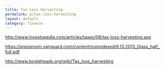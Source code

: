```yaml
---
title: Tax Loss Harvesting
permalink: p/tax-loss-harvesting
layout: default
category: finance
---
```


<http://www.investopedia.com/articles/taxes/08/tax-loss-harvesting.asp>

<https://pressroom.vanguard.com/content/nonindexed/6.13.2013_Glass_half_full.pdf>

<http://www.bogleheads.org/wiki/Tax_loss_harvesting>
